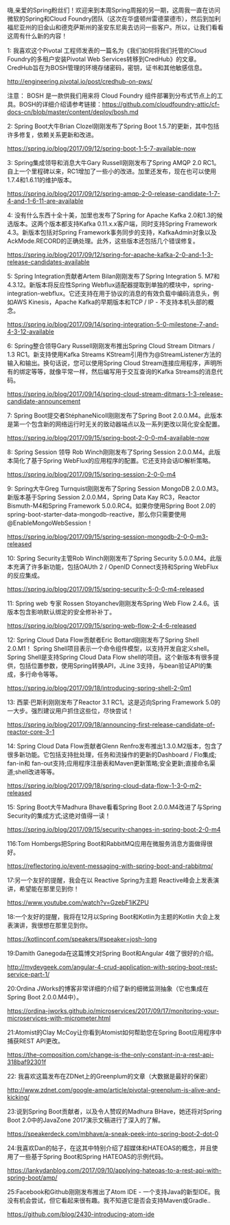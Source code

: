 嗨,亲爱的Spring粉丝们！欢迎来到本周Spring周报的另一期，这周我一直在访问微软的Spring和Cloud Foundry团队（这次在华盛顿州雷德蒙德市），然后到加利福尼亚州的旧金山和德克萨斯州的圣安东尼奥去访问一些客户。所以，让我们看看这周有什么新的内容！


1:  我喜欢这个Pivotal 工程师发表的一篇名为《我们如何将我们托管的Cloud Foundry的多租户安装Pivotal Web Services转移到CredHub》的文章。 CredHub旨在为BOSH管理的环境存储密码，密钥，证书和其他敏感信息。

http://engineering.pivotal.io/post/credhub-on-pws/

注意：
BOSH 是一款供我们用来将 Cloud Foundry 组件部署到分布式节点上的工具。BOSH的详细介绍请参考链接：https://github.com/cloudfoundry-attic/cf-docs-cn/blob/master/content/deploy/bosh.md

2:  Spring Boot大牛Brian Clozel刚刚发布了Spring Boot 1.5.7的更新，其中包括许多修复，依赖关系更新和改进。

https://spring.io/blog/2017/09/12/spring-boot-1-5-7-available-now

3:  Spring集成领导和消息大牛Gary Russell刚刚发布了Spring AMQP 2.0 RC1。自上一个里程碑以来，RC1增加了一些小的改进。加里还发布，现在也可以使用1.7.4和1.6.11的维护版本。

https://spring.io/blog/2017/09/12/spring-amqp-2-0-release-candidate-1-7-4-and-1-6-11-are-available

4:  没有什么东西十全十美，加里也发布了Spring for Apache Kafka 2.0和1.3的候选版本。这两个版本都支持Kafka 0.11.x.x客户端，同时支持Spring Framework 4.3。新版本包括对Spring Framework事务同步的支持，KafkaAdmin对象以及AckMode.RECORD的正确处理。此外，这些版本还包括几个错误修复。

https://spring.io/blog/2017/09/12/spring-for-apache-kafka-2-0-and-1-3-release-candidates-available

5:  Spring Integration贡献者Artem Bilan刚刚发布了Spring Integration 5. M7和4.3.12。新版本将反应性Spring Webflux适配器提取到单独的模块中，spring-integration-webflux。它还支持在用于协议的消息的有效负载中编码消息头，例如AWS Kinesis，Apache Kafka的早期版本和TCP / IP - 不支持本机头部的概念。

https://spring.io/blog/2017/09/14/spring-integration-5-0-milestone-7-and-4-3-12-available

6:  Spring整合领导Gary Russell刚刚发布推出Spring Cloud Stream Ditmars / 1.3 RC1。新支持使用Kafka Streams KStream引用作为@StreamListener方法的输入和输出。换句话说，您可以使用Spring Cloud Stream连接应用程序，声明所有的绑定等等，就像平常一样，然后编写用于交互查询的Kafka Streams的消息代码。

https://spring.io/blog/2017/09/14/spring-cloud-stream-ditmars-1-3-release-candidate-announcement

7:  Spring Boot提交者StéphaneNicoll刚刚发布了Spring Boot 2.0.0.M4。此版本是第一个包含新的网络运行时无关的致动器端点以及一系列更改以简化安全配置。

https://spring.io/blog/2017/09/15/spring-boot-2-0-0-m4-available-now

8:  Spring Session 领导 Rob Winch刚刚发布了Spring Session 2.0.0.M4。此版本简化了基于Spring WebFlux的应用程序的配置。它还支持会话ID解析策略。

https://spring.io/blog/2017/09/15/spring-session-2-0-0-m4

9:  Spring大牛Greg Turnquist刚刚发布了Spring Session MongoDB 2.0.0.M3。新版本基于Spring Session 2.0.0.M4，Spring Data Kay RC3，Reactor Bismuth-M4和Spring Framework 5.0.0.RC4。如果你使用Spring Boot 2.0的spring-boot-starter-data-mongodb-reactive，那么你只需要使用@EnableMongoWebSession！

https://spring.io/blog/2017/09/15/spring-session-mongodb-2-0-0-m3-released

10:  Spring Security主管Rob Winch刚刚发布了Spring Security 5.0.0.M4。此版本充满了许多新功能，包括OAUth 2 / OpenID Connect支持和Spring WebFlux的反应集成。

https://spring.io/blog/2017/09/15/spring-security-5-0-0-m4-released

11:  Spring web 专家 Rossen Stoyanchev刚刚发布Spring Web Flow 2.4.6。该版本包含影响默认绑定的安全修补补丁。

https://spring.io/blog/2017/09/15/spring-web-flow-2-4-6-released

12:  Spring Cloud Data Flow贡献者Eric Bottard刚刚发布了Spring Shell 2.0.M1！ Spring Shell项目表示一个命令组件模型，以支持开发自定义shell。 Spring Shell是支持Spring Cloud Data Flow shell的项目。这个新版本有很多提供，包括位置参数，使用Spring转换API，JLine 3支持，与bean验证API的集成，多行命令等等。

https://spring.io/blog/2017/09/18/introducing-spring-shell-2-0m1

13:  西蒙·巴斯利刚刚发布了Reactor 3.1 RC1。这是迈向Spring Framework 5.0的一大步。强烈建议用户抓住这些位，尽快尝试！

https://spring.io/blog/2017/09/18/announcing-first-release-candidate-of-reactor-core-3-1

14:  Spring Cloud Data Flow贡献者Glenn Renfro发布推出1.3.0.M2版本，包含了很多新功能。它包括支持批处理，任务和流操作的更新的Dashboard / Flo集成; fan-in和 fan-out支持;应用程序注册表和Maven更新策略;安全更新;直接命名渠道;shell改进等等。

https://spring.io/blog/2017/09/18/spring-cloud-data-flow-1-3-0-m2-released

15:  Spring Boot大牛Madhura Bhave看看Spring Boot 2.0.0.M4改进了与Spring Security的集成方式;这绝对值得一读！

https://spring.io/blog/2017/09/15/security-changes-in-spring-boot-2-0-m4

116:Tom Hombergs把Spring Boot和RabbitMQ应用在微服务消息方面做得很好。

https://reflectoring.io/event-messaging-with-spring-boot-and-rabbitmq/

17:另一个友好的提醒，我会在以 Reactive Spring为主题 Reactive峰会上发表演讲，希望能在那里见到你！

https://www.youtube.com/watch?v=GzebF1iKZPU

18:一个友好的提醒，我将在12月以Spring Boot和Kotlin为主题的Kotlin 大会上发表演讲，我很想在那里见到你。

https://kotlinconf.com/speakers/#speaker=josh-long

19:Damith Ganegoda在这篇博文对Spring Boot和Angular 4做了很好的介绍。

http://mydevgeek.com/angular-4-crud-application-with-spring-boot-rest-service-part-1/

20:Ordina JWorks的博客非常详细的介绍了新的细微监测抽象（它也集成在Spring Boot 2.0.0.M4中）。

https://ordina-jworks.github.io/microservices/2017/09/17/monitoring-your-microservices-with-micrometer.html

21:Atomist的Clay McCoy让你看到Atomist如何帮助您在Spring Boot应用程序中捕获REST API更改。

https://the-composition.com/change-is-the-only-constant-in-a-rest-api-318baf92301f

22: 我喜欢这篇发布在ZDNet上的Greenplum的文章（大数据是最好的保密）

http://www.zdnet.com/google-amp/article/pivotal-greenplum-is-alive-and-kicking/

23:说到Spring Boot贡献者，以及令人赞叹的Madhura BHave，她还将对Spring Boot 2.0中的JavaZone 2017演示文稿进行了深入的了解。

https://speakerdeck.com/mbhave/a-sneak-peek-into-spring-boot-2-dot-0

24:我喜欢Dan的帖子，在这其中特别介绍了超媒体和HATEOAS的概念，并且使用了一些基于Spring Boot和Spring HATEOAS的示例代码。

https://lankydanblog.com/2017/09/10/applying-hateoas-to-a-rest-api-with-spring-boot/amp/

25:Facebook和Github刚刚发布推出了Atom IDE - 一个支持Java的新型IDE。我没有机会尝试，但它看起来很有趣。我不知道它是否会支持Maven或Gradle..

https://github.com/blog/2430-introducing-atom-ide

